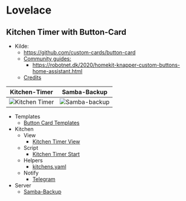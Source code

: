 # Lovelace

## Kitchen Timer with Button-Card

* Kilde: 
  * https://github.com/custom-cards/button-card
  * [Community guides:](https://github.com/custom-cards/button-card#community-guides)
    * https://robotnet.dk/2020/homekit-knapper-custom-buttons-home-assistant.html
  * [Credits](https://github.com/custom-cards/button-card#credits)

|Kitchen-Timer|Samba-Backup|
| :---: | :---: |
|![Kitchen Timer](./button-card/images/Sk%C3%A6rmbillede%20fra%202022-12-29%2023-31-09.png)|![Samba-backup](./button-card/images/Sk%C3%A6rmbillede%20fra%202023-01-02%2017-44-45.png)|

* Templates
  * [Button Card Templates](./button-card/ButtonCardTemplates.md)
* Kitchen
  * View
    * [Kitchen Timer View](./button-card/KitchenTimerview.md)
  * Script
    * [Kitchen Timer Start](./button-card/KitchenTimerStart.md)
  * Helpers
    * [kitchens.yaml](./button-card/KitchensTimerYaml.md)
  * Notify
    * [Telegram](./button-card/KitchenTelegramNotify.md)
* Server
  * [Samba-Backup](./button-card/ServerSambaBackup.md)
   